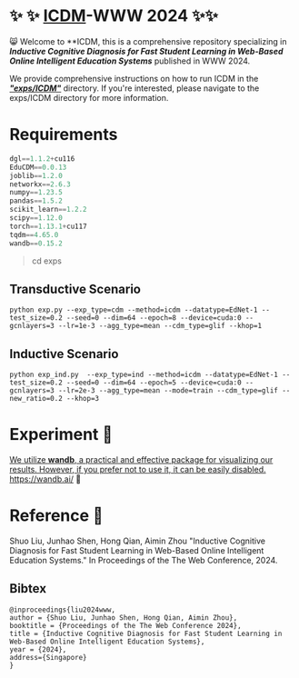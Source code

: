 # :sparkles: :sparkles: <u>ICDM</u>-WWW 2024 :sparkles::sparkles:

:smile_cat: Welcome to **ICDM, this is a comprehensive repository specializing in ***Inductive Cognitive Diagnosis for Fast Student Learning in Web-Based Online Intelligent Education Systems*** published in WWW 2024.

We provide comprehensive instructions on how to run ICDM in the ***<u>"exps/ICDM"</u>*** directory. If you're interested, please navigate to the exps/ICDM directory for more information.

# Requirements

```python
dgl==1.1.2+cu116
EduCDM==0.0.13
joblib==1.2.0
networkx==2.6.3
numpy==1.23.5
pandas==1.5.2
scikit_learn==1.2.2
scipy==1.12.0
torch==1.13.1+cu117
tqdm==4.65.0
wandb==0.15.2
```

> cd exps

## Transductive Scenario

```shell
python exp.py --exp_type=cdm --method=icdm --datatype=EdNet-1 --test_size=0.2 --seed=0 --dim=64 --epoch=8 --device=cuda:0 --gcnlayers=3 --lr=1e-3 --agg_type=mean --cdm_type=glif --khop=1
```



## Inductive Scenario

```shell
python exp_ind.py  --exp_type=ind --method=icdm --datatype=EdNet-1 --test_size=0.2 --seed=0 --dim=64 --epoch=5 --device=cuda:0 --gcnlayers=3 --lr=2e-3 --agg_type=mean --mode=train --cdm_type=glif --new_ratio=0.2 --khop=3
```



# Experiment :clap:

<u>We utilize **wandb**, a practical and effective package for visualizing our results. However, if you prefer not to use it, it can be easily disabled.</u> https://wandb.ai/ :scroll:

# Reference :thought_balloon:

Shuo Liu, Junhao Shen, Hong Qian, Aimin Zhou "Inductive Cognitive Diagnosis for Fast Student Learning in Web-Based Online Intelligent Education Systems." In Proceedings of the The Web Conference, 2024.

## Bibtex

```
@inproceedings{liu2024www,
author = {Shuo Liu, Junhao Shen, Hong Qian, Aimin Zhou},
booktitle = {Proceedings of the The Web Conference 2024},
title = {Inductive Cognitive Diagnosis for Fast Student Learning in Web-Based Online Intelligent Education Systems},
year = {2024},
address={Singapore}
}
```
